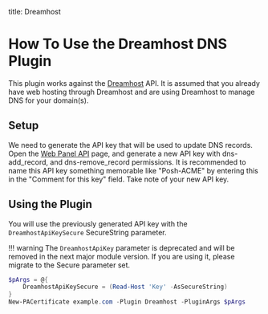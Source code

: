 title: Dreamhost

# How To Use the Dreamhost DNS Plugin

This plugin works against the [Dreamhost](https://www.dreamhost.com/) API. It is assumed that you already have web hosting through Dreamhost and are using Dreamhost to manage DNS for your domain(s).

## Setup

We need to generate the API key that will be used to update DNS records. Open the [Web Panel API](https://panel.dreamhost.com/index.cgi) page, and generate a new API key with dns-add_record, and dns-remove_record permissions. It is recommended to name this API key something memorable like "Posh-ACME" by entering this in the "Comment for this key" field. Take note of your new API key.

## Using the Plugin

You will use the previously generated API key with the `DreamhostApiKeySecure` SecureString parameter.

!!! warning
    The `DreamhostApiKey` parameter is deprecated and will be removed in the next major module version. If you are using it, please migrate to the Secure parameter set.

```powershell
$pArgs = @{
    DreamhostApiKeySecure = (Read-Host 'Key' -AsSecureString)
}
New-PACertificate example.com -Plugin Dreamhost -PluginArgs $pArgs
```

